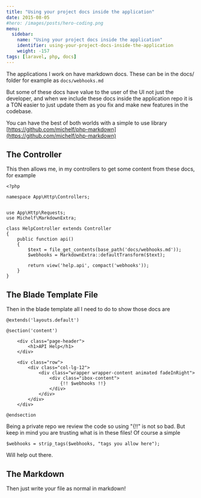 ```yaml
---
title: "Using your project docs inside the application"
date: 2015-08-05
#hero: /images/posts/hero-coding.png
menu:
  sidebar:
    name: "Using your project docs inside the application"
    identifier: using-your-project-docs-inside-the-application
    weight: -157
tags: [laravel, php, docs]
---
```


The applications I work on have markdown docs. These can be in the docs/ folder for example as `docs/webhooks.md`

But some of these docs have value to the user of the UI not just the developer, and when we include these docs inside the application repo it is a TON easier to just update them as you fix and make new features in the codebase.

You can have the best of both worlds with a simple to use library [https://github.com/michelf/php-markdown](https://github.com/michelf/php-markdown)

## The Controller

This then allows me, in my controllers to get some content from these docs, for example

~~~
<?php

namespace App\Http\Controllers;


use App\Http\Requests;
use Michelf\MarkdownExtra;

class HelpController extends Controller
{
    public function api()
    {
        $text = file_get_contents(base_path('docs/webhooks.md'));
        $webhooks = MarkdownExtra::defaultTransform($text);

        return view('help.api', compact('webhooks'));
    }
}
~~~

## The Blade Template File

Then in the blade template all I need to do to show those docs are 


~~~
@extends('layouts.default')

@section('content')

    <div class="page-header">
        <h1>API Help</h1>
    </div>

    <div class="row">
        <div class="col-lg-12">
            <div class="wrapper wrapper-content animated fadeInRight">
                <div class="ibox-content">
                    {!! $webhooks !!}
                </div>
            </div>
        </div>
    </div>

@endsection
~~~

Being a private repo we review the code so using "{!!" is not so bad. But keep in mind you are trusting what is in these files! Of course a simple 

~~~
$webhooks = strip_tags($webhooks, "tags you allow here");
~~~

Will help out there.


## The Markdown

Then just write your file as normal in markdown!
